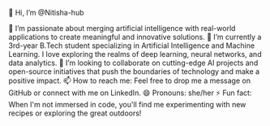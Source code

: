 👋 Hi, I’m @Nitisha-hub

👀 I’m passionate about merging artificial intelligence with real-world applications to create meaningful and innovative solutions.
🌱 I’m currently a 3rd-year B.Tech student specializing in Artificial Intelligence and Machine Learning. I love exploring the realms of deep learning, neural networks, and data analytics.
💞️ I’m looking to collaborate on cutting-edge AI projects and open-source initiatives that push the boundaries of technology and make a positive impact.
📫 How to reach me: Feel free to drop me a message on GitHub or connect with me on LinkedIn.
😄 Pronouns: she/her
⚡ Fun fact: When I'm not immersed in code, you'll find me experimenting with new recipes or exploring the great outdoors!

